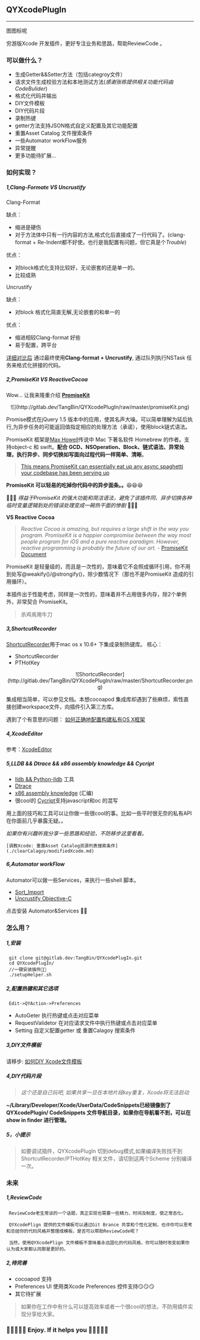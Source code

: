 ## QYXcodePlugIn
---
图图标呢

穷游版Xcode 开发插件，更好专注业务和思路，帮助ReviewCode 。

### 可以做什么？

 - 生成Getter&&Setter方法（包括categroy文件）
 - 请求文件生成校验方法和本地测试方法(*感谢张栋提供相关功能代码由CodeBulider*)
 - 格式化代码并输出
 - DIY文件模板
 - DIY代码片段
 - 录制热键
 - getter方法支持JSON格式自定义配置及其它功能配置
 - 重置Asset Catalog 文件搜索条件
 - 一些Automator workFlow服务
 - 异常提醒
 - 更多功能待扩展...
 
### 如何实现？

##### 1,Clang-Formate VS Uncrustify

Clang-Format

缺点：

- 缩进是硬伤
- 对于方法体中只有一行内容的方法,格式化后直接成了一行代码了。(clang-format + Re-Indent都不好使。也行是我配置有问题，但它真是个*Trouble*)

优点：

- 对block格式化支持比较好，无论嵌套的还是单一的。
- 比较成熟
 
Uncrustify

缺点：

-  对block 格式化简直无解,无论嵌套的和单一的

优点：

 - 缩进相较Clang-format 好些
 - 易于配置，跨平台
 
 [详细对比后](./cfVSUncrustify/clangFormatAnduncrustify.md)
   通过最终使用**Clang-format + Uncrustify**, 通过队列执行NSTask 任务来格式化拼接的代码。

##### 2,PromiseKit VS ReactiveCocoa
   Wow... 让我来隆重介绍 **[PromiseKit](http://promisekit.org/)**
   <div align='center'>
   ![](http://gitlab.dev/TangBin/QYXcodePlugIn/raw/master/promiseKit.png)
   </div>
  
  Promise模式在jQuery 1.5 版本中的应用，使其名声大噪。可以简单理解为延后执行,为异步任务的可能返回值指定相应的处理方法（承诺），使用block链式语法。
  
  PromiseKit 框架是[Max Howell](https://twitter.com/mxcl)传说中 Mac 下著名软件 Homebrew 的作者。支持object-c 和 swift。**配合 GCD、NSOperation、Block、链式语法、异常处理，执行异步、同步切换如写面向过程代码一样简单、清晰**。
  >[This means PromiseKit can essentially eat up any async spaghetti your codebase has been serving up](https://medium.com/the-traveled-ios-developers-guide/making-promises-417f13da901f#.iu9rmti1g) 
  
  **PromiseKit 可以轻易的吃掉你代码中的异步面条。。**😆😆😆
  
  🎉🎉🎉 *得益于PromiseKit 的强大功能和简洁语法，避免了该插件同、异步切换各种临时变量逻辑到处的错误处理变成一碗热干面的惨剧* 🍻🍻🍻
  


**VS   Reactive Cocoa**

  > *Reactive Cocoa is amazing, but requires a large shift in the way you program. PromiseKit is a happier compromise between the way most people program for iOS and a pure reactive paradigm. However, reactive programming is probably the future of our art.* - [PromiseKit Document](http://promisekit.org/appendix/)
 
PromiseKit 是轻量级的，而且是一次性的，意味着它不会照成循环引用，你不用到处写@weakify()/@strongify()，除少数情况下（那也不是PromiseKit 造成的引用循环）。

本插件出于性能考虑，同样是一次性的，意味着并不占用很多内存，除2个单例外，非常契合 PromiseKit。
> 杀鸡焉用牛刀
    
##### 3,ShortcutRecorder
[ShortcutRecorder](https://github.com/Kentzo/ShortcutRecorder)用于mac os x 10.6+ 下集成录制热键库。
核心：

 - ShortcutRecorder
 - PTHotKey
 
 
  <div align='center'>
   ![ShortcutRecorder](http://gitlab.dev/TangBin/QYXcodePlugIn/raw/master/ShortcutRecorder.png)
  </div>

 集成相当简单，可以参见文档。本想cocoapod 集成库却遇到了些麻烦，索性直接创建workspace文件，向插件引入第三方库。
 
 遇到了个有意思的问题：
 [如何正确地配置构建私有OS X框架](http://jaanus.com/how-to-correcty-configure-building-private-slash-embeddable-os-x-frameworks/)
 
##### 4,XcodeEditor
  参考：[XcodeEditor](https://github.com/appsquickly/XcodeEditor)
##### 5,LLDB && Dtrace && x86 assembly knowledge && Cycript
 - [lldb && Python-lldb](http://www.raywenderlich.com/?s=lldb) 工具
 - [Dtrace](https://www.objc.io/issues/19-debugging/dtrace/)
 - [x86 assembly knowledge](https://www.mikeash.com/pyblog/friday-qa-2011-12-16-disassembling-the-assembly-part-1.html) (汇编)
 - 很cool的 [Cycript](http://www.cycript.org/)支持javascript和oc 的混写
 
 用上面的技巧和工具可以让你做一些很cool的事。比如一些平时很无奈的私有API 在你面前几乎暴露无疑。。
 
 *如果你有兴趣听我分享一些思路和经验，不防移步这里看看。*
 
    [调教Xcode: 重置Asset Catalog资源列表搜索条件](./clearCalagoy/modifiedXcode.md)

##### 6,Automator workFlow

Automator可以做一些Services，来执行一些shell 脚本。
 
 - [Sort_Import](./workflow/SortImport.workflow)
 - [Uncrustify Objective-C](./workflow/UncrustifyObjective-C.workflow)
 
 点击安装 Automator&Services 🍻🍻
 

### 怎么用？

##### 1,安装

	 git clone git@gitlab.dev:TangBin/QYXcodePlugIn.git
	 cd QYXcodePlugIn/
	 //一键安装插件🍻🍻
	 ./setupHelper.sh
	 
##### 2,配置热键和其它选项
     
	 Edit->QYAction->Preferences

 - AutoGeter 执行热键或点击对应菜单
 - RequestValidetor 在对应请求文件中执行热键或点击对应菜单
 - Setting 自定义配置getter 或 重置Calagoy 搜索条件
 
##### 3,DIY文件模板
  请移步:
  [如何DIY Xcode文件模板](./fileTemplte/creatFileTemplte.md)
   
##### 4,DIY代码片段

 > *这个还是自己玩吧, 如果共享一旦在本地片段key重复，Xcode将无法启动*
  
  **~/Library/Developer/Xcode/UserData/CodeSnippets已经镜像到了QYXcodePlugin/ CodeSnippets 文件导航目录，如果你在导航看不到，可以在show in finder 进行管理。**
  
##### 5，小提示
> 如要调试插件，QYXcodePlugIn 切到debug模式,如果编译失败找不到ShortcutRecorder/PTHotKey 相关文件，请切到这两个Scheme 分别编译一次。  

### 未来
##### 1,ReviewCode

     ReviewCode老生常谈的一个话题，真正实现也需要一些精力、时间及制度，使之常态化。
   
     QYXcodePlign 提供的文件模板可以通过Git Brance 共享和个性化定制，也许你可以思考和总结你的代码风格并整理成模板，是否可以帮助ReviewCode呢？
   
     当然，使用QYXcodePlign 文件模板不意味着永远固化的代码风格，你可以随时改变如果你认为或大家都认同那是更好的。
##### 2,待完善
  
  - cocoapod 支持
  - Preferences UI 使用类Xcode  Preferences 控件支持😏😏😏
  - 其它待扩展
  >如果你在工作中有什么可以提高效率或者一个很cool的想法，不防用插件实现分享给大家。
  
  
###  🍻🍻🍻🍻🍻  Enjoy. If it helps you  🎉🎉🎉🎉🎉